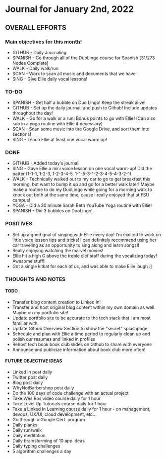 # Journal for January 2nd, 2022

## OVERALL EFFORTS

### Main objectives for this month!

- GITHUB - Daily Journaling
- SPANISH - Go through all of the DuoLingo course for Spanish [31/273 Nodes Complete]
- WALK - Daily walk/run
- SCAN - Work to scan all music and documents that we have
- SING - Give Ellie daily vocal lessons!

### TO-DO

- SPANISH - Get half a bubble on Duo Lingo! Keep the streak alive!
- GITHUB - Set up the daily journal, and push to Github! Include updates throughout the day!
- WALK - Go for a walk or a run! Bonus points to go with Ellie! (Can also sub in a yoga routine with Ellie if necessary)
- SCAN - Scan some music into the Google Drive, and sort them into sections!
- SING - Teach Ellie at least one vocal warm up!

### DONE

- GITHUB - Added today's journal!
- SING - Gave Ellie a mini voice lesson on one vocal warm-up! Did the patter (1-1-1, 1-2-3, 1-2-3-4-5, 1-1-5-3-1-2-3-4-5-4-3-2-1)
- WALK - Technically walked out to my car to go to get breakfast this morning, but want to bump it up and go for a better walk later! Maybe make a routine to do my DuoLingo while going for a morning walk to knock out both at the same time, cause I really enjoyed that at FSU campus!
- YOGA - Did a 30 minute Sarah Beth YouTube Yoga routine with Ellie!
- SPANISH - Did 3 bubbles on DuoLingo!

### POSITIVES

- Set up a good goal of singing with Ellie every day! I'm excited to work on little voice lesson tips and tricks! I can definitely recommend using her car traveling as an opportunity to sing along and learn songs!!
- Really enjoying watching the marvel movies!
- Ellie hit a high G above the treble clef staff during the vocalizing today! Awesome stuff!!
- Got a single kitkat for each of us, and was able to make Ellie laugh :]

### THOUGHTS AND NOTES

#### TODO

- Transfer blog content creation to Linked In!
- Transfer and host original blog content within my own domain as well. Maybe on my portfolio site!
- Update portfolio site to be accurate to the tech stack that I am most familiar with.
- Update Github Overview Section to show the "secret" splashpage
- Schedule and plan with Ellie a time period to regularly clean up and polish our resumes and linked in profiles
- Rehost tech book book club slides on Github to share with everyone
- Announce and publicize information about book club more often!

#### FUTURE OBJECTIVE IDEAS

- Linked In post daily
- Twitter post daily
- Blog post daily
- WhyNotBarbershop post daily
- Do the 100 days of code challenge with an actual project
- Take Wes Bos video course daily for 1 hour
- Take Level Up Tutorials course daily for 1 hour
- Take a Linked In Learning course daily for 1 hour - on management, devops, UX/UI, cloud development, etc...
- Go through a Google Cert. program
- Daily planks
- Daily run/walk
- Daily meditation
- Daily brainstorming of 10 app ideas
- Daily typing challenges
- 5 algorithm challenges a day
